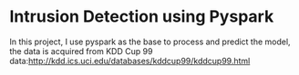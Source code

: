 # Intrusion Detection using Pyspark

In this project, I use pyspark as the base to process and predict the model, the data is acquired from KDD Cup 99 data:http://kdd.ics.uci.edu/databases/kddcup99/kddcup99.html
